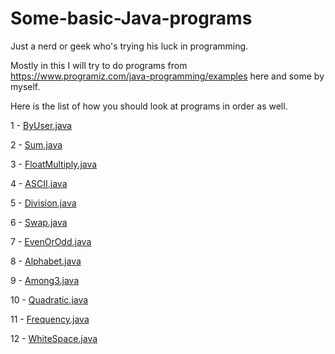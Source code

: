 # Some-basic-Java-programs
Just a nerd or geek who's trying his luck in programming.

Mostly in this I will try to do programs from https://www.programiz.com/java-programming/examples here and some by myself.

Here is the list of how you should look at programs in order as well.

1 - [ByUser.java](https://github.com/manthanoice/Some-basic-Java-programs/blob/main/ByUser.java)

2 - [Sum.java](https://github.com/manthanoice/Some-basic-Java-programs/blob/main/Sum.java)

3 - [FloatMultiply.java](https://github.com/manthanoice/Some-basic-Java-programs/blob/main/FloatMultiply.java)

4 - [ASCII.java](https://github.com/manthanoice/Some-basic-Java-programs/blob/main/ASCII.java)

5 - [Division.java](https://github.com/manthanoice/Some-basic-Java-programs/blob/main/Division.java)

6 - [Swap.java](https://github.com/manthanoice/Some-basic-Java-programs/blob/main/Swap.java)

7 - [EvenOrOdd.java](https://github.com/manthanoice/Some-basic-Java-programs/blob/main/EvenOrOdd.java)

8 - [Alphabet.java](https://github.com/manthanoice/Some-basic-Java-programs/blob/main/Alphabet.java)

9 - [Among3.java](https://github.com/manthanoice/Some-basic-Java-programs/blob/main/Among3.java)

10 - [Quadratic.java](https://github.com/manthanoice/Some-basic-Java-programs/blob/main/Quadratic.java)

11 - [Frequency.java](https://github.com/manthanoice/Some-basic-Java-programs/blob/main/Frequency.java)

12 - [WhiteSpace.java](https://github.com/manthanoice/Some-basic-Java-programs/blob/main/WhiteSpace.java)
